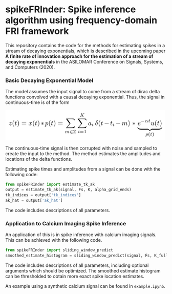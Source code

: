 # spikeFRInder: Spike inference algorithm using frequency-domain FRI framework

This repository contains the code for the methods for estimating spikes in a stream of decaying exponentials, which is described in the upcoming paper **A finite rate of innovation approach for the estimation of a stream of decaying exponentials** in the ASILOMAR Conference on Signals, Systems, and Computers (2020).

### Basic Decaying Exponential Model

The model assumes the input signal to come from a stream of dirac delta functions convolved with a causal decaying exponential. Thus, the signal in continuous-time is of the form

<img src="figures/model_form.png" alt="model form" width="500">

The continuous-time signal is then corrupted with noise and sampled to create the input to the method. The method estimates the amplitudes and locations of the delta functions.

Estimating spike times and amplitudes from a signal can be done with the following code:

```python
from spikeFRInder import estimate_tk_ak
output = estimate_tk_ak(signal, Fs, K, alpha_grid_ends)
tk_indices = output['tk_indices']
ak_hat = output['ak_hat']
```

The code includes descriptions of all parameters.

### Application to Calcium Imaging Spike Inference

An application of this is in spike inference with calcium imaging signals. This can be achieved with the following code.

```python
from spikeFRInder import sliding_window_predict
smoothed_estimate_histogram = sliding_window_predict(signal, Fs, K_full_signal_estimate)
```

The code includes descriptions of all parameters, including optional arguments which should be optimized. The smoothed estimate histogram can be thresholded to obtain more exact spike location estimates. 

An example using a synthetic calcium signal can be found in `example.ipynb`.
